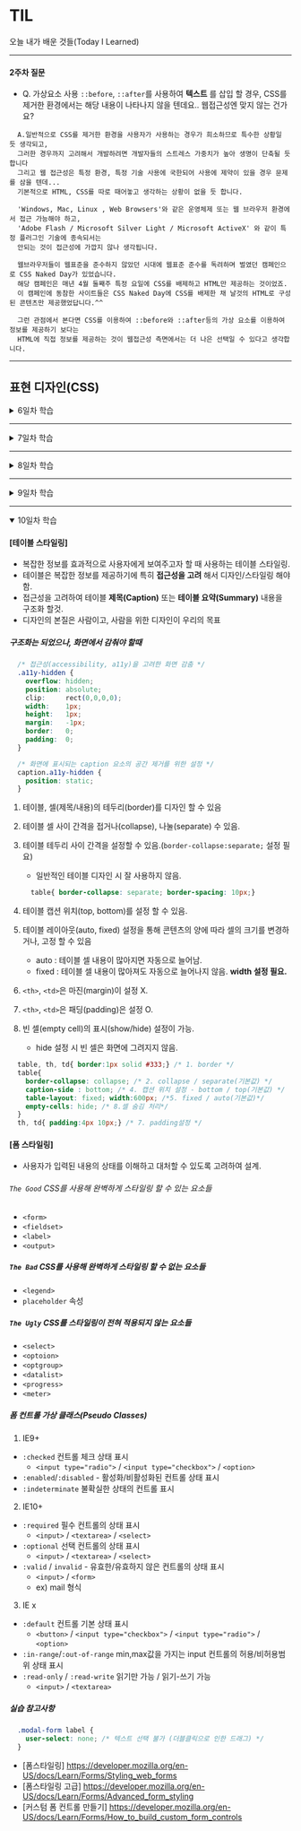 # TIL
오늘 내가 배운 것들(Today I Learned)   

---------------------------------------

#### 2주차 질문
- Q. 가상요소 사용 `::before`, `::after`를 사용하여 **텍스트** 를 삽입 할 경우, CSS를 제거한 환경에서는 해당 내용이 나타나지 않을 텐데요.. 웹접근성엔 맞지 않는 건가요?
```
  A.일반적으로 CSS를 제거한 환경을 사용자가 사용하는 경우가 희소하므로 특수한 상황일 듯 생각되고,
  그러한 경우까지 고려해서 개발하려면 개발자들의 스트레스 가중치가 높아 생명이 단축될 듯 합니다
  그리고 웹 접근성은 특정 환경, 특정 기술 사용에 국한되어 사용에 제약이 있을 경우 문제를 삼을 텐데...
  기본적으로 HTML, CSS를 따로 때어놓고 생각하는 상황이 없을 듯 합니다.

  'Windows, Mac, Linux , Web Browsers'와 같은 운영체제 또는 웹 브라우저 환경에서 접근 가능해야 하고,
  'Adobe Flash / Microsoft Silver Light / Microsoft ActiveX' 와 같이 특정 플러그인 기술에 종속되서는
  안되는 것이 접근성에 가깝지 않나 생각됩니다.

  웹브라우저들이 웹표준을 준수하지 않았던 시대에 웹표준 준수를 독려하며 벌였던 캠페인으로 CSS Naked Day가 있었습니다.
  해당 캠페인은 매년 4월 둘째주 특정 요일에 CSS를 배제하고 HTML만 제공하는 것이었죠.
  이 캠페인에 동참한 사이트들은 CSS Naked Day에 CSS를 배제한 채 날것의 HTML로 구성된 콘텐츠만 제공했었답니다.^^

  그런 관점에서 본다면 CSS를 이용하여 ::before와 ::after등의 가상 요소를 이용하여 정보를 제공하기 보다는
  HTML에 직접 정보를 제공하는 것이 웹접근성 측면에서는 더 나은 선택일 수 있다고 생각합니다.
```

---------------------------------------

## 표현 디자인(CSS)
<details>
<summary>6일차 학습</summary>
<div markdown="6">

#### [CSS란?]
 - Cascading Style Sheets
 - HTML 문서를 스타일링 하는 언어
 - https://www.w3.org/Style/CSS/current-work
 - https://developer.mozilla.org/ko/docs/web/css
 - https://caniuse.com/

#### [기본 문법 & 스타일 방법]
```CSS
  선택자 {
    속성1: 값;
    속성2: 값2;
  }
```
- 인라인 스타일 (inline style) : 요소 내부 포함
  ```html
    <section style="color:#903000">
      ...
    </section>
  ```
- 인터널 스타일 (internal style) : `<head>`에 포함
  ```html
  <head>
    <style>
      section{color:#903000;}
    </style>
  </head>
  ```
- 익스터널 스타일 (external style) : CSS 파일을 HTML 문서에 연결
  ```html
    <link rel="stylesheet" href="css/style.css">
  ```

#### [심플 선택자]
- 요소(타입,태그) 선택자(Element Type Selector) `h1{ ... }`
- 그룹핑(Grouping) `a, abbr{ ... }`
- 유니버설(전체) 선택자(Universal Selector)  `*{ margin:0; padding:0; }`
- 자손 선택자(Descendent Selector) `h1 abbr { ... }` `.class1 .class2 { ... }`
- 클래스 선택자(Class Selector) `.class { ... }`
- 멀티클래스 선택자(Multi Class Selector) `.class1.class2 { ... }`
- 아이디 선택자(ID Selector) ` #id { ... }`


#### [속성 선택자]
- 자식 선택자 : 자손 선택자와 다름, **직계자손** 만!!  `p > img { ... }`
- 속성 선택자
  ```CSS
    div [id="about-css"]{ ... }
     div#about-css { ... }
    p [class="note"] { ... } /*특정단어를 정확히 일치하는 경우*/
     p.note { ... }    
    area[shape][title]{ ... }
  ```
- 고급 선택자
  ```CSS
    abbr [title~="mobile"] { ... } /*특정단어를 포함하는 경우*/
    img [alt|="love"] { ... } /*대시(-)로 구분되는 경우*/
    a [href^="http://"] { ... } /*특정단어로 시작하는 경우*/
    a [src$=".svg"] { ... } /*특정단어로 끝나는 경우*/
    abbr [src*="phone"] { ... } /*특정단어를 포함하는 모든 경우*/
  ```
- **대소문자 구분!**

#### [가상 클래스(Pseudo Class) 선택자]
- 콜론 하나 사용 `:`   

  ```CSS
    :link         { ... } /*기본 상태*/
    :visited      { ... } /*방문한 상태*/

    :hover        { ... } /*마우스를 올라간 상태, 마우스에 의존*/
    :active       { ... } /*클릭한 순간의 상태, 마우스에 의존*/

    :focus        { outline-offset:3px; outline:3px solid #333; }/*포커스된 상태, 키보드에 의존*/
    :focus:hover  { ... }
    :focus:active { ... }

    :first-child  { ... } /*첫번째 자식*/
    :last-child   { ... } /*마지막 자식*/
    :nth-child(n) { ... } /*홀수(odd), 짝수(even), 포뮬러 공식사용 가능 ex)3n*/

    :lang(ko-KR){ font-family: "Spoqa Han Sans"; }
    :lang(en){ font-family: "Times New Roman"; }
  ```
#### [가상 요소(Pseudo Element) 선택자]
- 콜론 2개 사용 `::`   

  ```CSS
    ::first-letter { ... } /*첫번째 글자*/
    ::first-line   { ... } /*첫줄 문자 - 동적으로 찾아줌*/
    ::before       { ... }
    ::after        { ... }
  ```

</div>
</details>

---------------------------------------
<details>
<summary>7일차 학습</summary>
<div markdown="7">

#### [상속]  
- 상속되는 속성 (글자색, 글자 디자인에 관련된 것)
  - `color` / `font-size` / `font-family` / `letter-spacing`
- 상속되지 않는 속성 (공간에 관련된 것)
  - `outline` / `margin` / `border` / `padding`

#### [우선 적용 규칙]
- 캐스케이드(Cascade) 규칙 : 여러 개의 CSS 파일을 결합할 때, 충돌을 해결하는 프로세스.
> #### Cascade???
>> Cascade는 '종속'이라는 의미로 일단 개시되면 각 단계가 전 단계로 인하여 발동되고 그 결과 종국까지 연속되는 단계의 계열을 말합니다. 원래 의미는 기근으로 분리되어 떨어지는 폭포를 뜻합니다.

##### 1. 중요성 (Importance)
  -  `!important` 선언은 다른 모든 선언보다 우선권을 가진다.
  - [NOTE] !important가 적용된 속성을 덮어 쓰려면, 다시 !important를 사용해야 하기에 **최대한(절대!!) 사용하지 않도록 노력** 해야 한다.

##### 2. 특성 (Specificity)
  - 선택자의 우선권에 대한 척도.
  - 각 척도를 1, 10, 100, 1000 단위로 생각하면 이해하기 좋다.
    ```
      요소 선택자 < 클래스 선택자 < ID 선택자 < 인라인 스타일
        0,0,0,1      0,0,1,0      0,1,0,0      1,0,0,0
    ```
  - [NOTE] `*`, `>`, `+`, `~` 등 콤비네이터(Combinators),`:not()` 가상 클래스는 특성에 영향을 주지 않는다.   

    ```
     [예시]
       *                         -- 0000
       a                         -- 0001
       .link                     -- 0010
       a[href]                   -- 0011
       li:nth-child(2) a:hover   -- 0022
       .nav:nth-child(2) a:hover -- 0031
       #outer a                  -- 0101
       #outer #inner a           -- 0201
       style="color: tan"        -- 1000
                                 -- !important
    ```
##### 3. 소스 순서
  - 중요성, 특성이 설정되지 않았거나 동일한 경우 **나중에 나온 소스** 의 스타일이 우선권을 가진다.
    ```css
       p { color: #930212; }
       p { color: #d5727e; } /*우선권을 가진다.*/
    ```

#### [타이포 그래피]
##### 1. 폰트(Fonts) 스타일 속성
  - 폰트에 영향을 주는 속성으로 적용되는 `font-family` 모양 / `font-size` 크기 / `font-weight` 굵기 /`font-style` 기울임(이탤릭) 등 / `font-variant`  등.
  - ※ 글자 색상은 `color` 속성으로 설정.   

    ```
      1. color keywords
        - red, gree, blue, pink, black
      2. hex color code
       - #RRGGBB / 0 ~ 9, a ~ f 예)#1868a7
      3. rgb, rgba
       - RED, GREEN, BLUE, ALPHA 예)rgba(127,255,0,0.3)
      4. hsl, hsla
       - HUE, SATURATION, LIGHTNESS, ALPHA 예)hsla(360,60%,70%,1)
    ```
  - ※ 웹브라우저는 운영체제가 지원하는 기본 폰트(웹 안전 폰트)만 화면에 렌더링 한다. (참고: https://cssfontstack.com) 즉, 사용된 폰트가 사용자 컴퓨터에 없으면 렌더링 X.
    ```
      [웹 안전 폰트]
      Arial            [sans-serif]  고딕체
      Verdana          [sans-serif]  고딕체
      Courier New      [monospace]   코드체(공간이 동일)
      Georgia          [serif]       명조체
      Times New Roman  [serif]       명조체
      Trebuchet MS     [serif]       명조체
    ```
  - ※ 비주얼 디자인 과정에서 적용 가능한 웹폰트를 사용해야 한다. 폰트 저작권에 주의!
  - ※ 저작권 걱정 없는 폰트
    - https://fonts.google.com
    - https://google.co.kr/search?q=무료+웹폰트

##### 2. 텍스트(Text) 레이아웃 속성
  - 텍스트 간격 및 레이아웃 기능에 영향을 주는 속성으로 행간, 자간, 어간, 정렬, 변형, 꾸밈, 그림자
    - `line-height` 행간 - 최소 1.5이상이 글읽기에 용이
    - `letter-spacing` 자간 - em단위로 설정하는것이 좋음.   

      ```
        디자이너가 '-20'으로 설정
        letter-spacing: -0.02em; (-20/1000em)
      ```
    - `word-spacing` 어간 (단어사이의 간격)   

    ```
      ※행간 > 어간 > 자간 - 가독하기가 쉬워짐.
    ```
    - `text-align` 정렬 - left(기본값) / center / right
    - `text-indent` 들여쓰기
    - `text-transform` 변형 - uppercase(모두 대문자) / lowercase(모두 소문자)
    - `font-variant` 변형 - small-caps(대문자만 크게, 소문자는 작은대문자) / all-small-caps(모두 작은 대문자)
    - `text-decoration` 꾸밈 - underline(밑줄) / overline(윗줄)/ line-through(중간줄)
      - 글자를 판독하기 어렵기때문에 권장하지 않음

    - `white-space` 공백처리
      - `normal` 기본값 - 공백을 여러개 넣어도 1개만 표시 / 자동줄바꿈
      - `pre` - 공백을 있는 그대로 표시 / 줄바꿈X
      - `pre-line` - 공백을 있는 그대로 표시 / 들여쓰기 제거 / 자동줄바꿈
      - `nowrap` - 공백 1개만 표시 / 줄바꿈
    - `word-break` - 단어의 분리를 어떻게 할 것인지 결정
      - `break-all`   

        ```
          (공백/띄어쓰기) 수고했어.오늘도
          (음절)         수.고.했.어.오.늘.도
        ```
    - `word-wrap` - 박스의 가로 영역을 넘친 단어 내에서 임의의 분리 여부를 결정하여 줄바꿈에 관여
      - `break-word`
    - `text-shadow` 그림자
      ```css
        /*text-shadow : x y blur sprea color;*/
        h1 { text-shadow : 4px 4px 0px #9bdbde, 0px 3px 10px #943978;}   
      ```

- (참고)기타 단위 `px` 고정값 / `em` 상대값

</div>
</details>

---------------------------------------
<details>
<summary>8일차 학습</summary>
<div markdown="8">

#### [박스 모델]
-  CSS를 사용해 HTML 요소를 레이아웃(배치) 하려면 박스 모델에 대해 먼저 이해해야 한다.   


##### 1. `block` vs `inline` vs `inline-block` 요소간 특성에 대한 이해
- `block` 요소 (HTML5 : Flow Contents)
  - 블록박스는 다른 블록 박스에 포함되거나, 포함할 수 있음.
  - 너비(width) / 높이(height) 설정이 가능.
  - 내부에 콘텐츠를 포함하지 않을 경우 높이는 `0`   

    <details>
    <summary>block 요소들</summary>
      <div markdown="8_1">

      - address
      - article
      - aside
      - audio
      - blockquote
      - canvas
      - dd
      - div
      - dl
      - fieldset
      - figcaption
      - figure
      - footer
      - form
      - h1~6
      - header
      - hr
      - noscript
      - ol
      - output
      - p
      - pre
      - section
      - table
      - tfoot
      - ul
      - video

      </div>
    </details>

- `inline` 요소 (HTML5 : Phrasing Contents)
  - 인라인 박스는 다른 인라인 박스에 포함되거나, 포함할 수 있지만, **블록요소** 는 포함할 수 없음.
  - 너비(width) / 높이(height) 설정이 불가.
  - 내부에 포함한 콘텐츠만큼 높이와 너비를 가지게 됨.   
  - **좌/우** 방향으로 `margin`, `padding` 공간을 설정할 수 있으나, **상/하** 방향으로는 공간이 설정되지 않음.

- `inline-block`
  - 인라인 블록 박스는 기본적으로는 인라인처럼 화면에 렌더링됨.
  - 블록박스처럼 **너비(width) / 높이(height) 설정이 가능** (`<img>`, `<input>`, `<button>` 등)

##### 2. `margin` vs `border` vs `padding` vs `content` 박스 간 특성에 대한 이해
- `margin-box` - 외부 공간 박스 / 박스와 박스 사이의 간격 (배경색 X, 투명공간) / 음수값 사용 가능

  ```
    * margin-top / margin-right / margin-bottom / margin-left
    * margin: t r b l
    * margin: t r b (l=r)
    * margin: t r (b=t) (l=r)
    * margin: t (r=t) (b=t) (l=r)
  ```   

- `border-box` - 테두리 공간 박스 / 배경색O / 음수값 사용X

  ```
    * border-(top|right|bottom|left)-width
    * border-(top|right|bottom|left)-style
    * border-(top|right|bottom|left)-color
    * border: width style color
    * border-top: width style color
    * border-right: width style color
    * border-bottom: width style color
    * border-left: width style color
  ```   

- `padding-box` - 내부 공간 박스  / 배경색O / 음수값 사용X

  ```
    * padding-top / padding-right / padding-bottom / padding-left
    * padding: t r b l
    * padding: t r b (l=r)
    * padding: t r (b=t) (l=r)
    * padding: t (r=t) (b=t) (l=r)
  ```   

- `content-box` - 콘텐츠 공간 박스

##### 3. `dimension` & `box-sizing` & `overflow` 속성 사용에 대한 이해
- DIMENSION
  - `width`       --  박스 너비
  - `height`      --  박스 높이
  - `min-width`   --  박스 최소 너비
  - `min-height`  --  박스 최소 높이
  - `max-width`   --  박스 최대 너비
  - `max-height`  --  박스 최대 높이    

- BOX SIZING
  - `content-box`(default) : `padding`과 `border`를 포함X
    - width = content-box
    - height = content-box
  - `border-box` : `padding`과 `border`를 포함
    - width = content-box + padding-box + border-box
    - height = content-box + padding-box + border-box

- FLOW
  - `overflow` : 박스를 넘쳐난 상태(흐름) 조정
    - `auto` 넘치면 자동 스크롤  / `visible` 다 보여줌 / `hidden` 숨기기 / `scroll` 기본적으로 스크롤을 보여줌
  - `overflow-x` , `overflow-y`

#### [리스트 스타일링]
- `ul` 비 순차 목록: Unordered List
  - `list-style-type`
    - disc / circle / square / upper-alpha (A,B,C...) / lower-alpha (a,b,c...) / decimal (1,2,3...) / decimal-leading-zero (01,02,03...)/ hangul
  - `list-style-position` : outside / inside
  - `list-style-img` : url("star.svg")
  - `list-style` : square url("star.svg") inside  - 속기 유형 작성법   

    ```css
      ul{ list-style: none inside url("../images/stat.svg") }
    ```   

  - 가상요소를 사용하여 스타일링
    ```css
      ul{ list-style: none; }
      li::before{ content: '-⁜-'; color: #474cc5; margin-left:1em; }
    ```

- `ol` 순차 목록: Ordered List   
  - `start` 시작번호 입력 or `li` 요소에 value값 지정
  - `reversed` 역순서   

    ```html
      <ol start="10" reversed>
        <li>...</li>
        <li value="10">...</li>
        <li>...</li>
      </ol>

    ```   

- `dl` 설명 목록: Definition List - `<dt>`, `<dd>`

```
  [참고]
  - rem 단위 : root em - html font-size에 대한 상대값
```   

#### [배경 스타일링]
- `background-color` 배경 색  : transparent(기본값 : 투명)
- `background-image` 배경 이미지
- `background-repeat` 배경 반복 : repeat(기본값) / no-repeat /  repeat-x /  repeat-y
- `background-position` 배경 위치 : 키워드(left/center/right/top/bottom), px, %
- `background-attachment` 배경 고정 : fixed(스크롤 움직임에 따라 배경 고정.)
- `background-size` 배경 크기
  - contain : 배경을 사용하는 **요소를 벗어나지 않는 최대 크기** 로 이미지를 확대 또는 축소. 비율을 유지.
  - cover : 배경을 사용하는 **요소를 다 채울 수 있게** 이미지를 확대 또는 축소. 비율을 유지.

  ```css
    .bg-image {
      background-color: #000999;
      background-image: url("../images/filename.jpg");
      background-repeat: no-repeat;
      background-position: 10px 40px;
      background-attachment: fixed;
      background-size: 100px;
    }
    .bg-image {
      background: #000999 url("../images/filename.jpg") no-repeat 10px 40px fixed;
      background-size: 100px;
    }
  ```  
- `background-origin` 배경 기준 : padding-box(기본값) / border-box / content-box
- `background-clip` 배경 클리핑 : initial(기본값) / padding-box  / border-box / content-box   

  ```css
    .background-clip {
      box-sizing: border-box;
      border-radius: 20px solid rgba(0,0,0,0.2);
      padding:20px;
      background: url(../images/model.jpg) center;
      background-size: contain;      
      background-origin : content-box;
      background-clip: padding-box; /*다른 속성들보다 아래있어야 적용됨*/
    }
  ```

</div>
</details>

---------------------------------------
<details>
<summary>9일차 학습</summary>
<div markdown="9">

#### [플로팅 레이아웃]
- 일반적인 레이아웃 흐름(Normal Layout Flow)
  - HTML이 기본적으로 화면에 렌더링하는 것을 말함. **마크업 순서대로 위에서 부터 아래 방향으로 나열**(CSS 미반영)      

- 플로팅 레이아웃(Floating)
  - float 속성을 사용해 박스를 왼쪽 또는 오른쪽으로 `부유`시키는 레이아웃 기법.
  - `none`(기본값) / `left` / `right`   
  - 플로팅 레이아웃을 사용하면 컬럼 레이아웃 디자인을 손쉽게 구현할 수 있음.

##### **레이아웃 틀어짐  해결 방법**
1. `clear:both;` - 자식들의 높이를 부모가 인식할수 있도록 해줌.   

    ```html
      <div class="box-group">
        <div class="box is-blue"></div>
        <div class="box is-yellow"></div>
        <div class="box is-green"></div>
        <div class="clear"></div>
      </div>

      <style>
        .clear{clear:both;}
      </style>
    ```   

2. `overflow`
    - 부모요소에 css:`overflow` 속성 추가 - 권장하지는 않음.
3. `::after`
    - 부모요소에 가상요소 선택자 `::after`사용. - 권장   

     ```css
      .clearfix::after{ content: ''; display: block; clear:both;}
      .is-blue{ float: left; }
      .is-yellow { float: left; }
      .is-green  { float: left; }
     ```

#### [포지셔닝 레이아웃]
- 포지셔닝은 웹브라우저가 렌더링하는 기본 레이아웃 흐름을 **재정의** 하여 흥미로운 효과를 만들어 낼때 사용.
- 예를 들어 기본 레이아웃 흐름에서 레이아웃 내부 일부 요소의 위치를 조정하려면 포지셔닝을 사용하여 조정할 수 있음.
- 페이지의 다른 부분 위에 떠있는 UI 요소를 만들고 싶거나, 페이지의 스크롤과 상관없이 항상 브라우저 창의 동일한 위치에 자리한 UI요소를 만들고자 한다면 포지셔닝을 사용

##### 포지셔닝 레이아웃 유형
- 정적(static)위치 - 기본값   

- 상대(relative) 위치 - 원래 위치 기준. 자신이 가지고 있는 박스 크기 기준.
  ```css
    .is-blue{ position:relative; top:30px; right:-100px;  z-index: 1}
  ```
- 절대(absolute) 위치
  - 가장 가까운 부모요소 중 포지션값이 설정된 것 기준.(static이 아닌 것)
  - 설정된 부모가 없을 경우 - 뷰포트 기준
  - 부모요소 설정 필요
    ```css
      .box-group{ position:relative;} /*부모요소 설정*/
      .is-yellow { position:absolute; top:0; left:10px; }
    ```   

- 고정(fixed)  - 사용자가 보는 뷰포트 기준
  ```css
    .box-group{ position:relative;}
    .is-yellow { position:fixed; top:0; left:10px; }
  ```   

- 달라붙는(sticky) 위치
  - 평소에는 상대(relative) 위치로 처리하지만, 부모요소 기준으로 지정한 임계값을 넘으면 마치 fixed처럼 화면에 고정. 고정 상태는 부모요소의 반대편 모서리를 만나면 해제.
  - IE 브라우저 미지원 / Javascript 사용시 9이상에서 가능.
  ```css
    .box-group .box { position: sticky; top:0; }
  ```   

- `z-index`
  - 숫자값이 높을수록 앞에 배치됨.
  - 값이 동일할 경우 마지막으로 마크업된 요소가 앞에 배치.
  - 10,100 단위로 관리 - 중간 수정 시 용이.

- `transform : translateX(-50%)`
  - 자신의 크기의 절반만큼을 왼쪽으로 이동. **가운데 배치에 유용** / IE9이상 사용가능.
    ```css
      #schema .lix-pen{
        position: absolute;
        top:30px;
        left:50%;
        transform: translateX(-50%);
      }
    ```

</div>
</details>

---------------------------------------
<details open>
<summary>10일차 학습</summary>
<div markdown="10">

#### [테이블 스타일링]
- 복잡한 정보를 효과적으로 사용자에게 보여주고자 할 때 사용하는 테이블 스타일링.
- 테이블은 복잡한 정보를 제공하기에 특히 **접근성을 고려** 해서 디자인/스타일링 해야함.
- 접근성을 고려하여 테이블 **제목(Caption)** 또는 **테이블 요약(Summary)** 내용을 구조화 할것.
- 디자인의 본질은 사람이고, 사람을 위한 디자인이 우리의 목표

##### 구조화는 되었으나, 화면에서 감춰야 할때
```CSS
  /* 접근성(accessibility, a11y)을 고려한 화면 감춤 */
  .a11y-hidden {
    overflow: hidden;
    position: absolute;
    clip:     rect(0,0,0,0);
    width:    1px;
    height:   1px;
    margin:   -1px;
    border:   0;
    padding:  0;
  }

  /* 화면에 표시되는 caption 요소의 공간 제거를 위한 설정 */
  caption.a11y-hidden {
    position: static;
  }
```

1. 테이블, 셀(제목/내용)의 테두리(border)를 디자인 할 수 있음
2. 테이블 셀 사이 간격을 접거나(collapse), 나눌(separate) 수 있음.
3. 테이블 테두리 사이 간격을 설정할 수 있음.(`border-collapse:separate;` 설정 필요)
    - 일반적인 테이블 디자인 시 잘 사용하지 않음.
    ```css
      table{ border-collapse: separate; border-spacing: 10px;}
    ```
4. 테이블 캡션 위치(top, bottom)를 설정 할 수 있음.
5. 테이블 레이아웃(auto, fixed) 설정을 통해 콘텐츠의 양에 따라 셀의 크기를 변경하거나, 고정 할 수 있음
    - auto : 테이블 셀 내용이 많아지면 자동으로 늘어남.
    - fixed : 테이블 셀 내용이 많아져도 자동으로 늘어나지 않음. **width 설정 필요.**

6. `<th>`, `<td>`은 마진(margin)이 설정 X.
7. `<th>`, `<td>`은 패딩(padding)은 설정 O.
8. 빈 셀(empty cell)의 표시(show/hide) 설정이 가능.
    - hide 설정 시 빈 셀은 화면에 그려지지 않음.

  ```css
    table, th, td{ border:1px solid #333;} /* 1. border */
    table{
      border-collapse: collapse; /* 2. collapse / separate(기본값) */
      caption-side : bottom; /* 4. 캡션 위치 설정 - bottom / top(기본값) */
      table-layout: fixed; width:600px; /*5. fixed / auto(기본값)*/
      empty-cells: hide; /* 8.셀 숨김 처리*/
    }
    th, td{ padding:4px 10px;} /* 7. padding설정 */

  ```

#### [폼 스타일링]
- 사용자가 입력된 내용의 상태를 이해하고 대처할 수 있도록 고려하여 설계.

###### `The Good` CSS를 사용해 완벽하게 스타일링 할 수 있는 요소들
- `<form>`
- `<fieldset>`
- `<label>`
- `<output>`

##### `The Bad` CSS를 사용해 완벽하게 스타일링 할 수 없는 요소들
- `<legend>`
- `placeholder` 속성

##### `The Ugly` CSS를 스타일링이 전혀 적용되지 않는 요소들
- `<select>`
- `<optoion>`
- `<optgroup>`
- `<datalist>`
- `<progress>`
- `<meter>`

##### 폼 컨트롤 가상 클래스(Pseudo Classes)
1. IE9+
  - `:checked` 컨트롤 체크 상태 표시   
    - `<input type="radio">` / `<input type="checkbox">` / `<option>`
  - `:enabled`/`:disabled` -  활성화/비활성화된 컨트롤 상태 표시
  - `:indeterminate` 불확실한 상태의 컨트롤 표시

2. IE10+
  - `:required` 필수 컨트롤의 상태 표시
    - `<input>` / `<textarea>` / `<select>`
  - `:optional` 선택 컨트롤의 상태 표시
    - `<input>` / `<textarea>` / `<select>`
  - `:valid` / `invalid` - 유효한/유효하지 않은 컨트롤의 상태 표시
    - `<input>` / `<form>`
    - ex) mail 형식

3. IE x
  - `:default` 컨트롤 기본 상태 표시
    - `<button>` / `<input type="checkbox">` / `<input type="radio">` / `<option>`
  - `:in-range`/`:out-of-range` min,max값을 가지는 input 컨트롤의 허용/비허용범위 상태 표시
  - `:read-only` / `:read-write` 읽기만 가능 / 읽기-쓰기 가능
    - `<input>` / `<textarea>`

##### 실습 참고사항
```CSS
  .modal-form label {
    user-select: none; /* 텍스트 선택 불가 (더블클릭으로 인한 드래그) */
  }
```
- [폼스타일링] https://developer.mozilla.org/en-US/docs/Learn/Forms/Styling_web_forms
- [폼스타일링 고급] https://developer.mozilla.org/en-US/docs/Learn/Forms/Advanced_form_styling
- [커스텀 폼 컨트롤 만들기] https://developer.mozilla.org/en-US/docs/Learn/Forms/How_to_build_custom_form_controls


</div>
</details>
